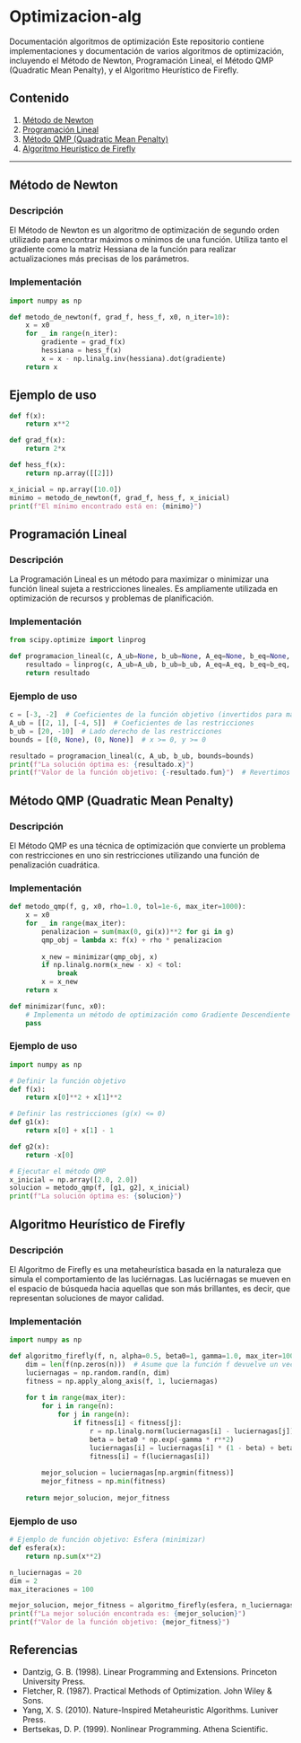 # Optimizacion-alg
Documentación  algoritmos de optimización
Este repositorio contiene implementaciones y documentación de varios algoritmos de optimización, incluyendo el Método de Newton, Programación Lineal, el Método QMP (Quadratic Mean Penalty), y el Algoritmo Heurístico de Firefly.

## Contenido

1. [Método de Newton](#método-de-newton)
2. [Programación Lineal](#programación-lineal)
3. [Método QMP (Quadratic Mean Penalty)](#método-qmp-quadratic-mean-penalty)
4. [Algoritmo Heurístico de Firefly](#algoritmo-heurístico-de-firefly)

---

## Método de Newton

### Descripción
El Método de Newton es un algoritmo de optimización de segundo orden utilizado para encontrar máximos o mínimos de una función. Utiliza tanto el gradiente como la matriz Hessiana de la función para realizar actualizaciones más precisas de los parámetros.

### Implementación

```python
import numpy as np

def metodo_de_newton(f, grad_f, hess_f, x0, n_iter=10):
    x = x0
    for _ in range(n_iter):
        gradiente = grad_f(x)
        hessiana = hess_f(x)
        x = x - np.linalg.inv(hessiana).dot(gradiente)
    return x
```
## Ejemplo de uso

```python
def f(x):
    return x**2

def grad_f(x):
    return 2*x

def hess_f(x):
    return np.array([[2]])

x_inicial = np.array([10.0])
minimo = metodo_de_newton(f, grad_f, hess_f, x_inicial)
print(f"El mínimo encontrado está en: {minimo}")
```
## Programación Lineal

### Descripción
La Programación Lineal es un método para maximizar o minimizar una función lineal sujeta a restricciones lineales. Es ampliamente utilizada en optimización de recursos y problemas de planificación.

### Implementación

```python
from scipy.optimize import linprog

def programacion_lineal(c, A_ub=None, b_ub=None, A_eq=None, b_eq=None, bounds=None):
    resultado = linprog(c, A_ub=A_ub, b_ub=b_ub, A_eq=A_eq, b_eq=b_eq, bounds=bounds, method='simplex')
    return resultado
```
### Ejemplo de uso 

```python
c = [-3, -2]  # Coeficientes de la función objetivo (invertidos para maximización)
A_ub = [[2, 1], [-4, 5]]  # Coeficientes de las restricciones
b_ub = [20, -10]  # Lado derecho de las restricciones
bounds = [(0, None), (0, None)]  # x >= 0, y >= 0

resultado = programacion_lineal(c, A_ub, b_ub, bounds=bounds)
print(f"La solución óptima es: {resultado.x}")
print(f"Valor de la función objetivo: {-resultado.fun}")  # Revertimos el signo para obtener la maximización

```
## Método QMP (Quadratic Mean Penalty)

### Descripción
El Método QMP es una técnica de optimización que convierte un problema con restricciones en uno sin restricciones utilizando una función de penalización cuadrática.

### Implementación

```python
def metodo_qmp(f, g, x0, rho=1.0, tol=1e-6, max_iter=1000):
    x = x0
    for _ in range(max_iter):
        penalizacion = sum(max(0, gi(x))**2 for gi in g)
        qmp_obj = lambda x: f(x) + rho * penalizacion
        
        x_new = minimizar(qmp_obj, x)
        if np.linalg.norm(x_new - x) < tol:
            break
        x = x_new
    return x

def minimizar(func, x0):
    # Implementa un método de optimización como Gradiente Descendiente o Newton
    pass

```
### Ejemplo de uso 

```python
import numpy as np

# Definir la función objetivo
def f(x):
    return x[0]**2 + x[1]**2

# Definir las restricciones (g(x) <= 0)
def g1(x):
    return x[0] + x[1] - 1

def g2(x):
    return -x[0]

# Ejecutar el método QMP
x_inicial = np.array([2.0, 2.0])
solucion = metodo_qmp(f, [g1, g2], x_inicial)
print(f"La solución óptima es: {solucion}")

```

## Algoritmo Heurístico de Firefly

### Descripción
El Algoritmo de Firefly es una metaheurística basada en la naturaleza que simula el comportamiento de las luciérnagas. Las luciérnagas se mueven en el espacio de búsqueda hacia aquellas que son más brillantes, es decir, que representan soluciones de mayor calidad.

### Implementación

```python
import numpy as np

def algoritmo_firefly(f, n, alpha=0.5, beta0=1, gamma=1.0, max_iter=100):
    dim = len(f(np.zeros(n)))  # Asume que la función f devuelve un vector de longitud dim
    luciernagas = np.random.rand(n, dim)
    fitness = np.apply_along_axis(f, 1, luciernagas)
    
    for t in range(max_iter):
        for i in range(n):
            for j in range(n):
                if fitness[i] < fitness[j]:
                    r = np.linalg.norm(luciernagas[i] - luciernagas[j])
                    beta = beta0 * np.exp(-gamma * r**2)
                    luciernagas[i] = luciernagas[i] * (1 - beta) + beta * luciernagas[j] + alpha * (np.random.rand(dim) - 0.5)
                    fitness[i] = f(luciernagas[i])
                    
        mejor_solucion = luciernagas[np.argmin(fitness)]
        mejor_fitness = np.min(fitness)
        
    return mejor_solucion, mejor_fitness

```

### Ejemplo de uso 

```python
# Ejemplo de función objetivo: Esfera (minimizar)
def esfera(x):
    return np.sum(x**2)

n_luciernagas = 20
dim = 2
max_iteraciones = 100

mejor_solucion, mejor_fitness = algoritmo_firefly(esfera, n_luciernagas, max_iter=max_iteraciones)
print(f"La mejor solución encontrada es: {mejor_solucion}")
print(f"Valor de la función objetivo: {mejor_fitness}")

```

## Referencias 
- Dantzig, G. B. (1998). Linear Programming and Extensions. Princeton University Press.
- Fletcher, R. (1987). Practical Methods of Optimization. John Wiley & Sons.
- Yang, X. S. (2010). Nature-Inspired Metaheuristic Algorithms. Luniver Press.
- Bertsekas, D. P. (1999). Nonlinear Programming. Athena Scientific.












